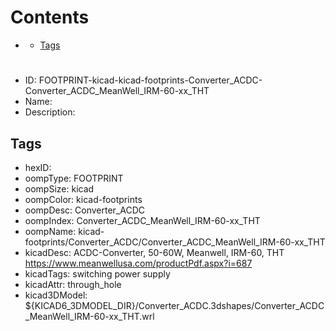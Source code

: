 



Contents
========

* [](#)
	* [Tags](#tags)

# 

- ID: FOOTPRINT-kicad-kicad-footprints-Converter_ACDC-Converter_ACDC_MeanWell_IRM-60-xx_THT
- Name: 
- Description: 

## Tags

- hexID: 
- oompType: FOOTPRINT
- oompSize: kicad
- oompColor: kicad-footprints
- oompDesc: Converter_ACDC
- oompIndex: Converter_ACDC_MeanWell_IRM-60-xx_THT
- oompName: kicad-footprints/Converter_ACDC/Converter_ACDC_MeanWell_IRM-60-xx_THT
- kicadDesc: ACDC-Converter, 50-60W, Meanwell, IRM-60, THT https://www.meanwellusa.com/productPdf.aspx?i=687
- kicadTags: switching power supply
- kicadAttr: through_hole
- kicad3DModel: ${KICAD6_3DMODEL_DIR}/Converter_ACDC.3dshapes/Converter_ACDC_MeanWell_IRM-60-xx_THT.wrl
